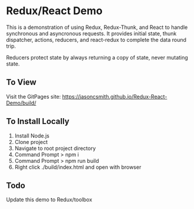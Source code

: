 # Redux/React Demo
This is a demonstration of using Redux, Redux-Thunk, and React to handle synchronous and asyncronous requests. It provides initial state, thunk dispatcher, actions, reducers, and react-redux to complete the data round trip.

Reducers protect state by always returning a copy of state, never mutating state.

## To View
Visit the GitPages site: https://jasoncsmith.github.io/Redux-React-Demo/build/

## To Install Locally

1. Install Node.js
2. Clone project
3. Navigate to root project directory
4. Command Prompt > npm i
5. Command Prompt > npm run build
6. Right click ./build/index.html and open with browser


## Todo 
Update this demo to Redux/toolbox
